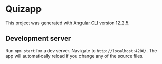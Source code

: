 # Quizapp

This project was generated with [Angular CLI](https://github.com/angular/angular-cli) version 12.2.5.

## Development server

Run `npm start` for a dev server. Navigate to `http://localhost:4200/`. The app will automatically reload if you change any of the source files.

